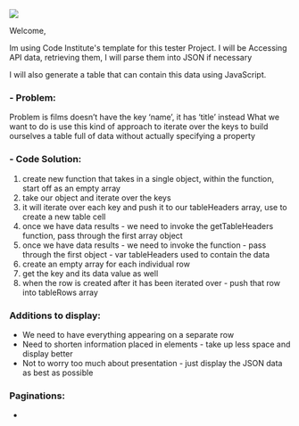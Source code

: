 <img src="https://codeinstitute.s3.amazonaws.com/fullstack/ci_logo_small.png" style="margin: 0;">


Welcome,

Im using Code Institute's template for this tester Project. 
I will be Accessing API data, retrieving them, I will parse them into JSON if necessary

I will also generate a table that can contain this data using JavaScript.

### - Problem: 
Problem is films doesn’t have the key ‘name’, it has ‘title’ instead 
What we want to do is use this kind of approach to iterate over the keys to build 
ourselves a table full of data without actually specifying a property

### - Code Solution: 
1. create new function that takes in a single object, within the function, start off as an empty array
2. take our object and iterate over the keys 
3. it will iterate over each key and push it to our tableHeaders array, use <td> to create a new table cell 
4. once we have data results - we need to invoke the getTableHeaders function, pass through the first array object 
5. once we have data results - we need to invoke the function - pass through the first object - var tableHeaders used to contain the data 
6. create an empty array for each individual row 
7. get the key and its data value as well
8. when the row is created after it has been iterated over - push that row into tableRows array

### Additions to display: 

- We need to have everything appearing on a separate row 
- Need to shorten information placed in <td> elements - take up less space and display better 
- Not to worry too much about presentation - just display the JSON data as best as possible

### Paginations: 

- 
 

